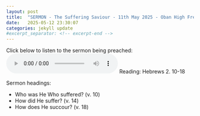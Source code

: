 ```yaml
---
layout: post
title:  "SERMON - The Suffering Saviour - 11th May 2025 - Oban High Free Church"
date:   2025-05-12 23:30:07
categories: jekyll update
#excerpt_separator: <!-- excerpt-end -->
---
```

Click below to listen to the sermon being preached:
<audio controls>
<source src="/media/sufferingSaviour.mp3" type="audio/mpeg">
Your browser does not support the audio element.
</audio>
Reading: Hebrews 2. 10-18

Sermon headings:
* Who was He Who suffered? (v. 10)
* How did He suffer? (v. 14)
* How does He succour? (v. 18)
